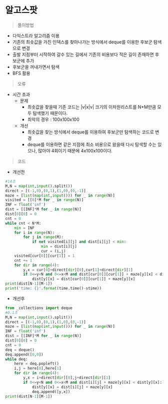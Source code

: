 # 알고스팟

> 풀이방법

- 다익스트라 알고리즘 이용
- 기존의 최솟값을 가진 인덱스를 찾아나가는 방식에서 deque를 이용한 후보군 탐색으로 변경
- 출발 지점부터 시작하여 갈수 있는 길에서 기존의 비용보다 적은 길이 존재하면 후보군에 추가
- 후보군을 꺼내가면서 탐색
- BFS 활용



> 오류

- 시간 초과
  - 문제
    - 최솟값을 찾을때 기존 코드는 |v|x|v| 크기의 이차원리스트를 N*M만큼 모두 탐색했기 때문이다. 
    - 최악의 경우 : 100x100x100
  - 개선
    - 최솟값을 찾는 방식에서 deque를 이용하여 후보군만 탐색하는 코드로 변경
    - deque를 이용하면 같은 지점에 최소 비용으로 왔을때 다시 탐색할 수는 있으나, 많아야 4회이기 때문에 4x100x100이다.



> 코드

- 개선전

```python
#14초
M,N = map(int,input().split())
direct = [(-1,0),(0,1),(1,0),(0,-1)]
maze = [list(map(int,input())) for _ in range(N)]
visited = [[0]*M for _ in range(N)]
INF = float('inf')
dist = [[INF]*M for _ in range(N)]
dist[0][0] = 0
cnt = 0
while cnt < N*M:
    min = INF
    for i in range(N):
        for j in range(M):
            if not visited[i][j] and dist[i][j] < min:
                min = dist[i][j]
                cur = (i,j)
    visited[cur[0]][cur[1]] = 1
    cnt += 1
    for dir in range(4):
        y,x = cur[0]+direct[dir][0],cur[1]+direct[dir][1]
        if 0<=y<N and 0<=x<M and dist[cur[0]][cur[1]] + maze[y][x] < dist[y][x]:
            dist[y][x] = dist[cur[0]][cur[1]] + maze[y][x]
print(dist[N-1][M-1])
print('time: {}'.format(time.time()-stime))
```

- 개선후

```python
from _collections import deque
#0.1초
M,N = map(int,input().split())
direct = [(-1,0),(0,1),(1,0),(0,-1)]
maze = [list(map(int,input())) for _ in range(N)]
INF = float('inf')
dist = [[INF]*M for _ in range(N)]
dist[0][0] = 0
cnt = 0
deq = deque()
deq.append([0,0])
while deq:
    here = deq.popleft()
    i,j = here[0],here[1]
    for dir in range(4):
        y,x = i+direct[dir][0],j+direct[dir][1]
        if 0<=y<N and 0<=x<M and dist[i][j] + maze[y][x] < dist[y][x]:
            dist[y][x] = dist[i][j] + maze[y][x]
            deq.append([y,x])
print(dist[N-1][M-1])
```

